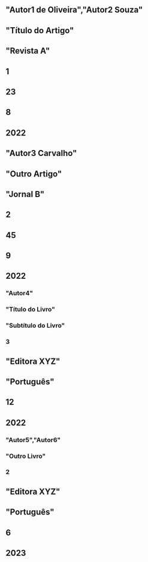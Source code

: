 ## "Autor1 de Oliveira","Autor2 Souza"
## "Título do Artigo"
## "Revista A"
## 1
## 23
## 8
## 2022
## "Autor3 Carvalho"
## "Outro Artigo"
## "Jornal B"
## 2
## 45
## 9
## 2022
### "Autor4"
### "Título do Livro"
### "Subtítulo do Livro"
### 3
## "Editora XYZ"
## "Português"
## 12
## 2022

### "Autor5","Autor6"
### "Outro Livro"
### 2
## "Editora XYZ"
## "Português"
## 6
## 2023

